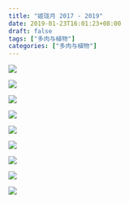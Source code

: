```yaml
---
title: "姬珑月 2017 - 2019"
date: 2019-01-23T16:01:23+08:00
draft: false
tags: ["多肉与植物"]
categories: ["多肉与植物"]
---
```


![](http://wx2.sinaimg.cn/large/62fdd4d5gy1fzgsnci1m4j21hc1g21ky.jpg)

![](http://wx3.sinaimg.cn/large/62fdd4d5gy1fzgsndkhk7j21hc15ub29.jpg)

![](http://wx3.sinaimg.cn/large/62fdd4d5gy1fzgsne9ttij21hc1benpd.jpg)

![](http://wx3.sinaimg.cn/large/62fdd4d5gy1fzgsnf47zlj21hc10pb29.jpg)

![](http://wx1.sinaimg.cn/large/62fdd4d5gy1fzgsnfw9k2j21hc0zkb29.jpg)

![](http://wx4.sinaimg.cn/large/62fdd4d5gy1fzgsnhczb6j21hc0zke81.jpg)

![](http://wx3.sinaimg.cn/large/62fdd4d5gy1fzgsni3bz4j228u29o7wi.jpg)

![](http://wx2.sinaimg.cn/large/62fdd4d5gy1fzgsnish4oj21hc0zkhdt.jpg)

![](http://wx1.sinaimg.cn/large/62fdd4d5gy1fzgsnjggakj21hc0zkhdt.jpg)